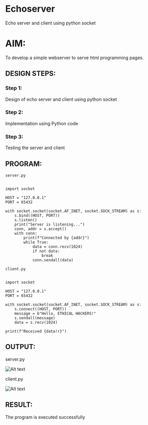 # Echoserver
Echo server and client using python socket

# AIM:

To develop a simple webserver to serve html programming pages.

## DESIGN STEPS:

### Step 1:

Design of echo server and client using python socket

### Step 2:

Implementation using Python code

### Step 3:

Testing the server and client 

## PROGRAM:
```
server.py


import socket

HOST = "127.0.0.1"
PORT = 65432

with socket.socket(socket.AF_INET, socket.SOCK_STREAM) as s:
    s.bind((HOST, PORT))
    s.listen()
    print("Server is listening...")
    conn, addr = s.accept()
    with conn:
        print(f"Connected by {addr}")
        while True:
            data = conn.recv(1024)
            if not data:
                break
            conn.sendall(data)

```


```
client.py


import socket

HOST = "127.0.0.1"
PORT = 65432

with socket.socket(socket.AF_INET, socket.SOCK_STREAM) as s:
    s.connect((HOST, PORT))
    message = b"Hello, ETHICAL HACKERS!"
    s.sendall(message)
    data = s.recv(1024)

print(f"Received {data!r}")

```

## OUTPUT:
server.py

![Alt text](../../ex02/InformationGathering/img/echoserver.png)

client.py

![Alt text](../../ex02/InformationGathering/img/Echoserver.png)
## RESULT:
The program is executed successfully
